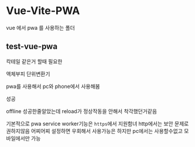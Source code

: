 # Vue-Vite-PWA

vue 에서 pwa 를 사용하는 폴더

## test-vue-pwa

칵테일 같은거 할때 필요한 

액체부피 단위변환기

pwa를 사용해서 pc와 phone에서 사용해봄 

성공



offline 성공한줄알았는데 reload가 정상작동을 안해서 착각했던거같음



기본적으로 pwa service worker기능은 `https`에서 지원함녀 http에서는 보안 문제로 권하지않음 어찌어찌 설정하면 우회해서 사용가능은 하지만 pc에서는 사용할수없고 모바일에서만 가능




